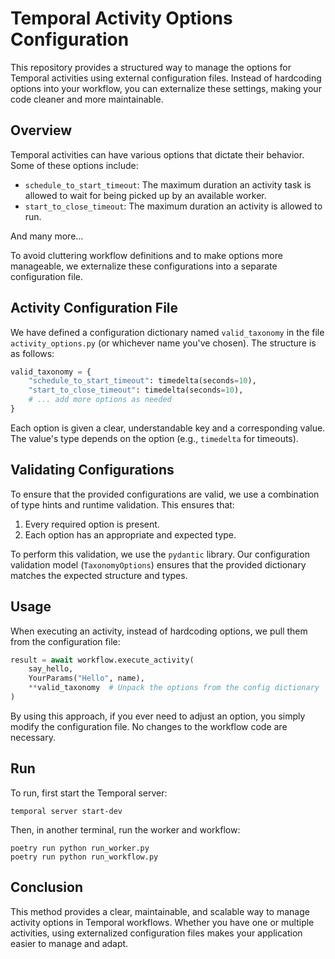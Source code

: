 # Temporal Activity Options Configuration

This repository provides a structured way to manage the options for Temporal activities using external configuration files. Instead of hardcoding options into your workflow, you can externalize these settings, making your code cleaner and more maintainable.

## Overview

Temporal activities can have various options that dictate their behavior. Some of these options include:

- `schedule_to_start_timeout`: The maximum duration an activity task is allowed to wait for being picked up by an available worker.
- `start_to_close_timeout`: The maximum duration an activity is allowed to run.

And many more...

To avoid cluttering workflow definitions and to make options more manageable, we externalize these configurations into a separate configuration file.

## Activity Configuration File

We have defined a configuration dictionary named `valid_taxonomy` in the file `activity_options.py` (or whichever name you've chosen). The structure is as follows:

```python
valid_taxonomy = {
    "schedule_to_start_timeout": timedelta(seconds=10),
    "start_to_close_timeout": timedelta(seconds=10),
    # ... add more options as needed
}
```

Each option is given a clear, understandable key and a corresponding value. The value's type depends on the option (e.g., `timedelta` for timeouts).

## Validating Configurations

To ensure that the provided configurations are valid, we use a combination of type hints and runtime validation. This ensures that:

1. Every required option is present.
2. Each option has an appropriate and expected type.

To perform this validation, we use the `pydantic` library. Our configuration validation model (`TaxonomyOptions`) ensures that the provided dictionary matches the expected structure and types.

## Usage

When executing an activity, instead of hardcoding options, we pull them from the configuration file:

```python
result = await workflow.execute_activity(
    say_hello,
    YourParams("Hello", name),
    **valid_taxonomy  # Unpack the options from the config dictionary
)
```

By using this approach, if you ever need to adjust an option, you simply modify the configuration file. No changes to the workflow code are necessary.

## Run

To run, first start the Temporal server:

```command
temporal server start-dev
```

Then, in another terminal, run the worker and workflow:

```command
poetry run python run_worker.py
poetry run python run_workflow.py
```

## Conclusion

This method provides a clear, maintainable, and scalable way to manage activity options in Temporal workflows. Whether you have one or multiple activities, using externalized configuration files makes your application easier to manage and adapt.
